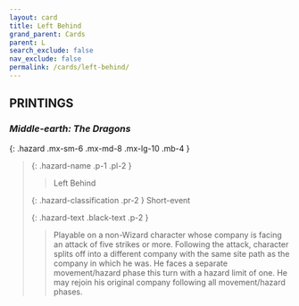 ```yaml
---
layout: card
title: Left Behind
grand_parent: Cards
parent: L
search_exclude: false
nav_exclude: false
permalink: /cards/left-behind/
---
```


## PRINTINGS


### _Middle-earth: The Dragons_

{: .hazard .mx-sm-6 .mx-md-8 .mx-lg-10 .mb-4 }
> {: .hazard-name .p-1 .pl-2 }
> > <div class="hazard-mp"></div>
> > <div class="card-name">Left Behind</div>
>
> {: .hazard-classification .pr-2 }
> Short-event
>
> {: .hazard-text .black-text .p-2 }
> > Playable on a non-Wizard character whose company is facing an attack of five strikes or more. Following the attack, character splits off into a different company with the same site path as the company in which he was. He faces a separate movement/hazard phase this turn with a hazard limit of one. He may rejoin his original company following all movement/hazard phases. 
>

